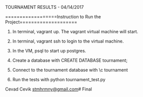 TOURNAMENT RESULTS - 04/14/2017



==================Instruction to Run the Project====================

1. In terminal, vagrant up. The vagrant virtual machine will start.

2. In terminal, vagrant ssh to login to the virtual machine.

3. In the VM, psql to start up postgres.

4. Create a database with CREATE DATABASE tournament;

5. Connect to the tournament database with \c tournament

6. Run the tests with python tournament_test.py




Cevad Cevik
stmhrmny@gmail.com# Final
